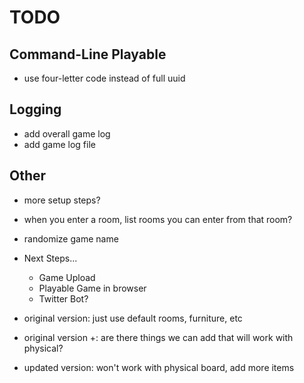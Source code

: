 # TODO

## Command-Line Playable

- use four-letter code instead of full uuid

## Logging

- add overall game log
- add game log file

## Other

- more setup steps?
- when you enter a room, list rooms you can enter from that room?
- randomize game name

- Next Steps...
  - Game Upload
  - Playable Game in browser
  - Twitter Bot?

- original version: just use default rooms, furniture, etc
- original version +: are there things we can add that will work with physical?
- updated version: won't work with physical board, add more items
